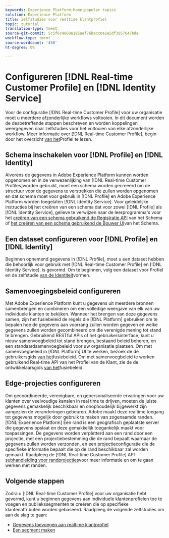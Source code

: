 ```yaml
---
keywords: Experience Platform;home;popular topics
solution: Experience Platform
title: Zelfstudies voor realtime klantprofiel
topic: tutorial
translation-type: tm+mt
source-git-commit: 5c5f6c4868e195aef76bacc0a1e5df3857647bde
workflow-type: tm+mt
source-wordcount: '450'
ht-degree: 0%

---
```



# Configureren [!DNL Real-time Customer Profile] en [!DNL Identity Service]

Voor de configuratie [!DNL Real-time Customer Profile] voor uw organisatie moet u meerdere afzonderlijke workflows voltooien. In dit document worden de desbetreffende stappen beschreven en worden koppelingen weergegeven naar zelfstudies voor het voltooien van elke afzonderlijke workflow. Meer informatie over [!DNL Real-time Customer Profile], begin door het overzicht [van het](../profile/home.md)Profiel te lezen.

## Schema inschakelen voor [!DNL Profile] en [!DNL Identity]

Alvorens de gegevens in Adobe Experience Platform kunnen worden opgenomen en in de verwezenlijking van [!DNL Real-time Customer Profiles]worden gebruikt, moet een schema worden gecreeerd om de structuur voor de gegevens te verstrekken die zullen worden opgenomen en dat schema moet voor gebruik in [!DNL Profile] en Adobe Experience Platform worden toegelaten [!DNL Identity Service]. Voor geleidelijke instructies bij het creëren van een schema dat voor zowel [!DNL Profile] als [!DNL Identity Service], gelieve te verwijzen naar de leerprogramma&#39;s voor het [creëren van een schema gebruikend de Registratie API](../xdm/tutorials/create-schema-api.md) van het Schema of [het creëren van een schema gebruikend de Bouwer UI](../xdm/tutorials/create-schema-ui.md)van het Schema.

## Een dataset configureren voor [!DNL Profile] en [!DNL Identity]

Beginnen opnemend gegevens in [!DNL Profile], moet u een dataset hebben die behoorlijk voor gebruik met [!DNL Real-time Customer Profile] en [!DNL Identity Service]. is gevormd. Om te beginnen, volg een dataset voor Profiel en de zelfstudie [van de Identiteit](../profile/tutorials/dataset-configuration.md)vormen.

## Samenvoegingsbeleid configureren

Met Adobe Experience Platform kunt u gegevens uit meerdere bronnen samenbrengen en combineren om een volledige weergave van elk van uw individuele klanten te bekijken. Wanneer het brengen van deze gegevens samen, zijn het fusiebeleid de regels die [!DNL Platform] gebruiken om te bepalen hoe de gegevens aan voorrang zullen worden gegeven en welke gegevens zullen worden gecombineerd om die verenigde mening tot stand te brengen. Gebruikend RESTful APIs of het gebruikersinterface, kunt u nieuw samenvoegbeleid tot stand brengen, bestaand beleid beheren, en een standaardsamenvoegbeleid voor uw organisatie plaatsen. Om met samenvoegbeleid in [!DNL Platform] UI te werken, bezoek de de gebruikersgids [van het](../profile/ui/merge-policies.md)fusiebeleid. Om met samenvoegbeleid te werken gebruikend Real-time API van het Profiel van de Klant, zie de de ontwikkelaarsgids [van het](../profile/api/merge-policies.md)fusiebeleid.

## Edge-projecties configureren

Om gecoördineerde, verenigbare, en gepersonaliseerde ervaringen voor uw klanten over veelvoudige kanalen in real time te drijven, moeten de juiste gegevens gemakkelijk beschikbaar en onophoudelijk bijgewerkt zijn aangezien de veranderingen gebeuren. Adobe maakt deze realtime toegang tot gegevens mogelijk door gebruik te maken van zogenaamde randen. [!DNL Experience Platform] Een rand is een geografisch geplaatste server die gegevens opslaat en deze gemakkelijk toegankelijk maakt voor toepassingen. De gegevens worden verpletterd aan een rand door een projectie, met een projectiebestemming die de rand bepaalt waarnaar de gegevens zullen worden verzonden, en een projectieconfiguratie die de specifieke informatie bepaalt die op de rand beschikbaar zal worden gemaakt. Raadpleeg de [!DNL Real-time Customer Profile] API- [subhandleiding voor randprojecties](../profile/api/edge-projections.md)voor meer informatie en om te gaan werken met randen.

## Volgende stappen

Zodra u [!DNL Real-time Customer Profile] voor uw organisatie hebt gevormd, kunt u beginnen gegevens aan individuele klantenprofielen toe te voegen en publiekssegmenten te creëren die op specifieke klantenattributen worden gebaseerd. Raadpleeg de volgende zelfstudies om aan de slag te gaan:

* [Gegevens toevoegen aan realtime klantprofiel](../profile/tutorials/add-profile-data.md)
* [Een segment maken](../segmentation/tutorials/create-a-segment.md)